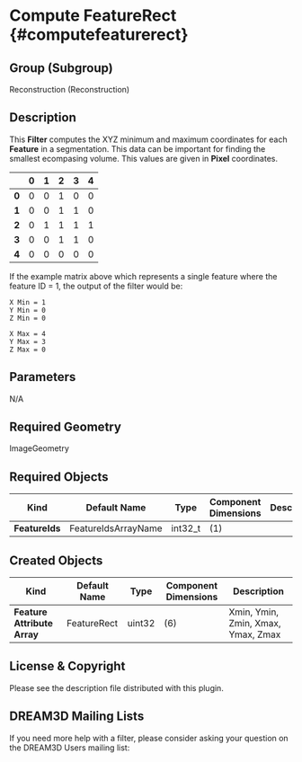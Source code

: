 Compute FeatureRect {#computefeaturerect}
=============

## Group (Subgroup) ##

Reconstruction (Reconstruction)

## Description ##

This **Filter** computes the XYZ minimum and maximum coordinates for each **Feature** in a segmentation. This data can be important for finding the smallest ecompasing volume. This values are given in **Pixel** coordinates.

|       | 0 | 1 | 2 | 3 | 4 |
|-------|---|---|---|---|---|
| **0** | 0 | 0 | 1 | 0 | 0 |
| **1** | 0 | 0 | 1 | 1 | 0 |
| **2** | 0 | 1 | 1 | 1 | 1 |
| **3** | 0 | 0 | 1 | 1 | 0 |
| **4** | 0 | 0 | 0 | 0 | 0 |


If the example matrix above which represents a single feature where the feature ID = 1, the output of the filter would be:

    X Min = 1
    Y Min = 0
    Z Min = 0

    X Max = 4
    Y Max = 3
    Z Max = 0


## Parameters ##

N/A

## Required Geometry ##

ImageGeometry

## Required Objects ##

| Kind | Default Name | Type | Component Dimensions | Description |
|------|--------------|-------------|---------|-----|
| **FeatureIds** | FeatureIdsArrayName | int32_t | (1) | |

## Created Objects ##

| Kind | Default Name | Type | Component Dimensions | Description |
|------|--------------|-------------|---------|-----|
| **Feature Attribute Array** | FeatureRect | uint32 | (6) | Xmin, Ymin, Zmin, Xmax, Ymax, Zmax |

## License & Copyright ##

Please see the description file distributed with this plugin.

## DREAM3D Mailing Lists ##

If you need more help with a filter, please consider asking your question on the DREAM3D Users mailing list:
